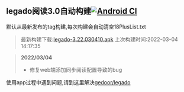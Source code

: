 ## legado阅读3.0自动构建[![Android CI](https://github.com/10bits/gedoor-Build/workflows/Android%20CI/badge.svg)](https://github.com/10bits/gedoor-Build/actions)

默认从最新发布的tag构建,每次构建会自动清空18PlusList.txt

> 最新构建下载:[legado-3.22.030410.apk](https://github.com/crby2333/gedoor-Build/releases/download/legado-3.22.030410/legado-3.22.030410.apk) 上次构建时间:2022-03-04 14:17:35
<!--start-->
> **2022/03/04**
> 
> * 修复web端添加同步阅读配置导致的bug
<!--end-->
  
使用app过程中遇到问题,请到这里解决[gedoor/legado](https://github.com/gedoor/legado/issues)

